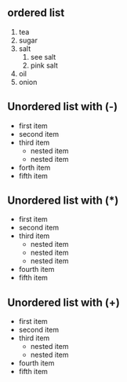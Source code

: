 ## ordered list  
1. tea
1. sugar
1. salt
    1. see salt
    1. pink salt
1. oil
1. onion

## Unordered list with (-)
- first item
- second item
- third item
    - nested item
    - nested item
- forth item
- fifth item
## Unordered list with (*)
* first item
* second item
* third item
    * nested item
    * nested item
    * nested item
* fourth item
* fifth item
## Unordered list with (+)
+ first item
+ second item
+ third item
    + nested item
    + nested item
+ fourth item
+ fifth item




